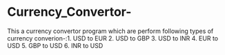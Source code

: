# Currency_Convertor-
This a currency convertor program which are perform following types of currency converion-:1. USD to EUR 2. USD to GBP 3. USD to INR 4. EUR to USD 5. GBP to USD 6. INR to USD
